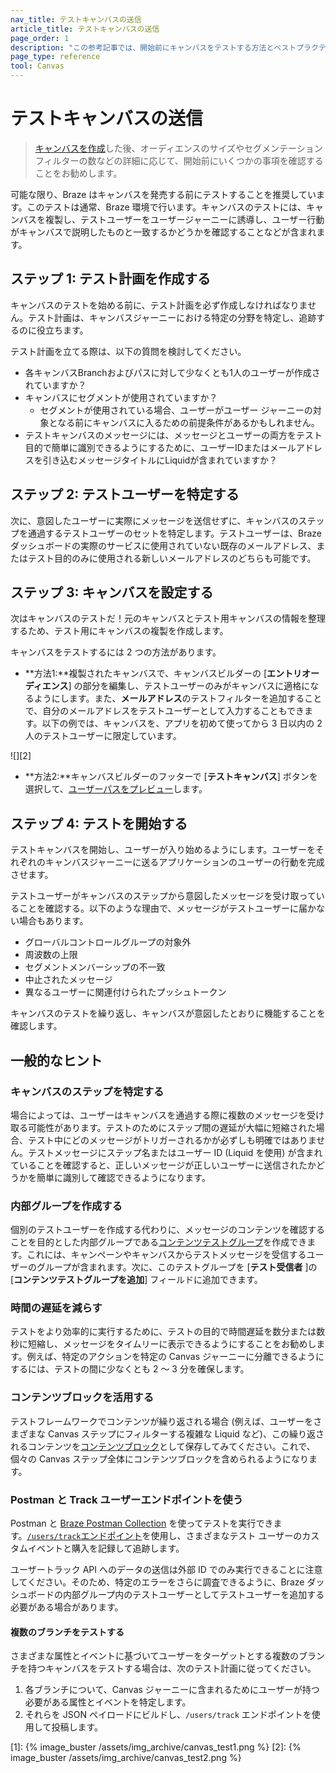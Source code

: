 ```yaml
---
nav_title: テストキャンバスの送信
article_title: テストキャンバスの送信
page_order: 1
description: "この参考記事では、開始前にキャンバスをテストする方法とベストプラクティスを説明します。"
page_type: reference
tool: Canvas
---
```


# テストキャンバスの送信

> [キャンバスを作成]({{site.baseurl}}/user_guide/engagement_tools/canvas/create_a_canvas/create_a_canvas/)した後、オーディエンスのサイズやセグメンテーションフィルターの数などの詳細に応じて、開始前にいくつかの事項を確認することをお勧めします。

可能な限り、Braze はキャンバスを発売する前にテストすることを推奨しています。このテストは通常、Braze 環境で行います。キャンバスのテストには、キャンバスを複製し、テストユーザーをユーザージャーニーに誘導し、ユーザー行動がキャンバスで説明したものと一致するかどうかを確認することなどが含まれます。

## ステップ 1: テスト計画を作成する

キャンバスのテストを始める前に、テスト計画を必ず作成しなければなりません。テスト計画は、キャンバスジャーニーにおける特定の分野を特定し、追跡するのに役立ちます。

テスト計画を立てる際は、以下の質問を検討してください。
- 各キャンバスBranchおよびパスに対して少なくとも1人のユーザーが作成されていますか？
- キャンバスにセグメントが使用されていますか？ 
	- セグメントが使用されている場合、ユーザーがユーザー ジャーニーの対象となる前にキャンバスに入るための前提条件があるかもしれません。
- テストキャンバスのメッセージには、メッセージとユーザーの両方をテスト目的で簡単に識別できるようにするために、ユーザーIDまたはメールアドレスを引き込むメッセージタイトルにLiquidが含まれていますか？

## ステップ 2: テストユーザーを特定する

次に、意図したユーザーに実際にメッセージを送信せずに、キャンバスのステップを通過するテストユーザーのセットを特定します。テストユーザーは、Braze ダッシュボードの実際のサービスに使用されていない既存のメールアドレス、またはテスト目的のみに使用される新しいメールアドレスのどちらも可能です。 

## ステップ 3: キャンバスを設定する

次はキャンバスのテストだ！元のキャンバスとテスト用キャンバスの情報を整理するため、テスト用にキャンバスの複製を作成します。

キャンバスをテストするには 2 つの方法があります。 

- **方法1:**複製されたキャンバスで、キャンバスビルダーの \[**エントリオーディエンス**] の部分を編集し、テストユーザーのみがキャンバスに適格になるようにします。また、**メールアドレス**のテストフィルターを追加することで、自分のメールアドレスをテストユーザーとして入力することもできます。以下の例では、キャンバスを、アプリを初めて使ってから 3 日以内の 2 人のテストユーザーに限定しています。

![][2]

- **方法2:**キャンバスビルダーのフッターで \[**テストキャンバス**] ボタンを選択して、[ユーザーパスをプレビュー]({{site.baseurl}}/preview_user_paths/)します。

## ステップ 4: テストを開始する

テストキャンバスを開始し、ユーザーが入り始めるようにします。ユーザーをそれぞれのキャンバスジャーニーに送るアプリケーションのユーザーの行動を完成させます。

テストユーザーがキャンバスのステップから意図したメッセージを受け取っていることを確認する。以下のような理由で、メッセージがテストユーザーに届かない場合もあります。

- グローバルコントロールグループの対象外
- 周波数の上限
- セグメントメンバーシップの不一致
- 中止されたメッセージ
- 異なるユーザーに関連付けられたプッシュトークン

キャンバスのテストを繰り返し、キャンバスが意図したとおりに機能することを確認します。

## 一般的なヒント

### キャンバスのステップを特定する

場合によっては、ユーザーはキャンバスを通過する際に複数のメッセージを受け取る可能性があります。テストのためにステップ間の遅延が大幅に短縮された場合、テスト中にどのメッセージがトリガーされるかが必ずしも明確ではありません。テストメッセージにステップ名またはユーザー ID (Liquid を使用) が含まれていることを確認すると、正しいメッセージが正しいユーザーに送信されたかどうかを簡単に識別して確認できるようになります。

### 内部グループを作成する

個別のテストユーザーを作成する代わりに、メッセージのコンテンツを確認することを目的とした内部グループである[コンテンツテストグループ]({{site.baseurl}}/user_guide/administrative/app_settings/developer_console/internal_groups_tab/)を作成できます。これには、キャンペーンやキャンバスからテストメッセージを受信するユーザーのグループが含まれます。次に、このテストグループを \[**テスト受信者** ]の \[**コンテンツテストグループを追加**] フィールドに追加できます。

### 時間の遅延を減らす

テストをより効率的に実行するために、テストの目的で時間遅延を数分または数秒に短縮し、メッセージをタイムリーに表示できるようにすることをお勧めします。例えば、特定のアクションを特定の Canvas ジャーニーに分離できるようにするには、テストの間に少なくとも 2 ～ 3 分を確保します。

### コンテンツブロックを活用する

テストフレームワークでコンテンツが繰り返される場合 (例えば、ユーザーをさまざまな Canvas ステップにフィルターする複雑な Liquid など)、この繰り返されるコンテンツを[コンテンツブロック]({{site.baseurl}}/user_guide/engagement_tools/templates_and_media/content_blocks#content-blocks)として保存してみてください。これで、個々の Canvas ステップ全体にコンテンツブロックを含められるようになります。

### Postman と Track ユーザーエンドポイントを使う

Postman と [Braze Postman Collection]({{site.baseurl}}/api/postman_collection/) を使ってテストを実行できます。[`/users/track`エンドポイント]({{site.baseurl}}/api/endpoints/user_data/post_user_track/)を使用し、さまざまなテスト ユーザーのカスタムイベントと購入を記録して追跡します。

ユーザートラック API へのデータの送信は外部 ID でのみ実行できることに注意してください。そのため、特定のエラーをさらに調査できるように、Braze ダッシュボードの内部グループ内のテストユーザーとしてテストユーザーを追加する必要がある場合があります。 

#### 複数のブランチをテストする

さまざまな属性とイベントに基づいてユーザーをターゲットとする複数のブランチを持つキャンバスをテストする場合は、次のテスト計画に従ってください。

1. 各ブランチについて、Canvas ジャーニーに含まれるためにユーザーが持つ必要がある属性とイベントを特定します。
2. それらを JSON ペイロードにビルドし、`/users/track` エンドポイントを使用して投稿します。

[1]: {% image_buster /assets/img_archive/canvas_test1.png %}
[2]: {% image_buster /assets/img_archive/canvas_test2.png %}